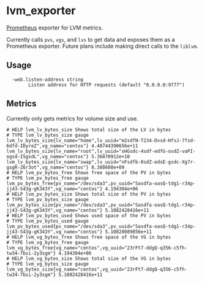 # lvm_exporter
[Prometheus](https://prometheus.io) exporter for LVM metrics.

Currently calls `pvs`, `vgs`, and `lvs` to get data and exposes them as a Prometheus exporter.
Future plans include making direct calls to the `liblvm`.

## Usage

```
  -web.listen-address string
        Listen address for HTTP requests (default "0.0.0.0:9777")
```

## Metrics

Currently only gets metrics for volume size and use.

```
# HELP lvm_lv_bytes_size Shows total size of the LV in bytes
# TYPE lvm_lv_bytes_size gauge
lvm_lv_bytes_size{lv_name="home",lv_uuid="m2sdfN-T234-Dvsd-HfsJ-7fsd-6dfd-IDyreZ",vg_name="centos"} 4.48744390656e+11
lvm_lv_bytes_size{lv_name="root",lv_uuid="xHGsdc-4sdf-edfG-osdZ-vaPI-ogsd-ISgsdL",vg_name="centos"} 5.36870912e+10
lvm_lv_bytes_size{lv_name="swap",lv_uuid="nFsdfb-8sdZ-edsE-gsdc-Xg7r-gsgR-Z6r3ot",vg_name="centos"} 8.388608e+09
# HELP lvm_pv_bytes_free Shows free space of the PV in bytes
# TYPE lvm_pv_bytes_free gauge
lvm_pv_bytes_free{pv_name="/dev/sda3",pv_uuid="Sasdfa-oasQ-tdg1-r34p-jj43-S43g-gK343Y",vg_name="centos"} 4.194304e+06
# HELP lvm_pv_bytes_size Shows total size of the PV in bytes
# TYPE lvm_pv_bytes_size gauge
lvm_pv_bytes_size{pv_name="/dev/sda3",pv_uuid="Sasdfa-oasQ-tdg1-r34p-jj43-S43g-gK343Y",vg_name="centos"} 5.1082428416e+11
# HELP lvm_pv_bytes_used Shows used space of the PV in bytes
# TYPE lvm_pv_bytes_used gauge
lvm_pv_bytes_used{pv_name="/dev/sda3",pv_uuid="Sasdfa-oasQ-tdg1-r34p-jj43-S43g-gK343Y",vg_name="centos"} 5.10820089856e+11
# HELP lvm_vg_bytes_free Shows free space of the VG in bytes
# TYPE lvm_vg_bytes_free gauge
lvm_vg_bytes_free{vg_name="centos",vg_uuid="23rFt7-ddgQ-q356-c5fh-tw34-7bsi-2y3sgm"} 4.194304e+06
# HELP lvm_vg_bytes_size Shows total size of the VG in bytes
# TYPE lvm_vg_bytes_size gauge
lvm_vg_bytes_size{vg_name="centos",vg_uuid="23rFt7-ddgQ-q356-c5fh-tw34-7bsi-2y3sgm"} 5.1082428416e+11
```

